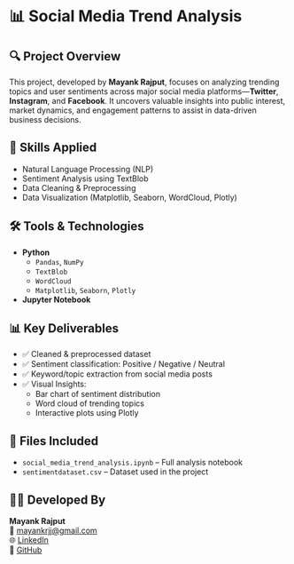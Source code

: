 # 📊 Social Media Trend Analysis

## 🔍 Project Overview
This project, developed by **Mayank Rajput**, focuses on analyzing trending topics and user sentiments across major social media platforms—**Twitter**, **Instagram**, and **Facebook**. It uncovers valuable insights into public interest, market dynamics, and engagement patterns to assist in data-driven business decisions.

## 🧠 Skills Applied
- Natural Language Processing (NLP)
- Sentiment Analysis using TextBlob
- Data Cleaning & Preprocessing
- Data Visualization (Matplotlib, Seaborn, WordCloud, Plotly)

## 🛠 Tools & Technologies
- **Python**
  - `Pandas`, `NumPy`
  - `TextBlob`
  - `WordCloud`
  - `Matplotlib`, `Seaborn`, `Plotly`
- **Jupyter Notebook**

## 📊 Key Deliverables
- ✅ Cleaned & preprocessed dataset
- ✅ Sentiment classification: Positive / Negative / Neutral
- ✅ Keyword/topic extraction from social media posts
- ✅ Visual Insights:
  - Bar chart of sentiment distribution
  - Word cloud of trending topics
  - Interactive plots using Plotly

## 📁 Files Included
- `social_media_trend_analysis.ipynb` – Full analysis notebook
- `sentimentdataset.csv` – Dataset used in the project

## 👨‍💻 Developed By
**Mayank Rajput**  
📧 [mayankrjj@gmail.com](mailto:mayankrjj@gmail.com)  
🌐 [LinkedIn](https://www.linkedin.com/in/mayankrjj)  
🐙 [GitHub](https://github.com/mayankrjj)
